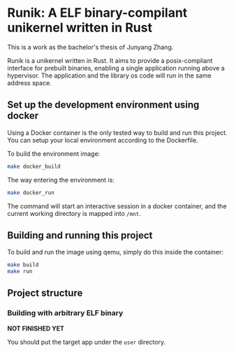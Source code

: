 # Runik: A ELF binary-compilant unikernel written in Rust

This is a work as the bachelor's thesis of Junyang Zhang.

Runik is a unikernel written in Rust. It aims to provide a posix-compliant interface for prebuilt binaries, enabling a single application running above a hypervisor. The application and the library os code will run in the same address space.

## Set up the development environment using docker

Using a Docker container is the only tested way to build and run this project. You can setup your local environment according to the Dockerfile.

To build the environment image:

```bash
make docker_build
```

The way entering the environment is:

```bash
make docker_run
```

The command will start an interactive session in a docker container, and the current working directory is mapped into `/mnt`.

## Building and running this project

To build and run the image using qemu, simply do this inside the container:

```bash
make build
make run
```

## Project structure

### Building with arbitrary ELF binary

**NOT FINISHED YET**

You should put the target app under the `user` directory.
